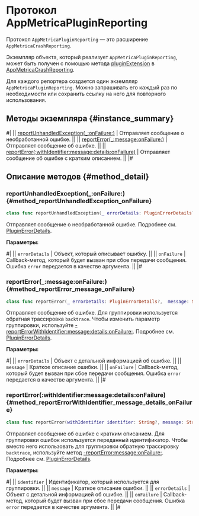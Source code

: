 # Протокол AppMetricaPluginReporting

Протокол `AppMetricaPluginReporting` — это расширение `AppMetricaCrashReporting`.

Экземпляр объекта, который реализует `AppMetricaPluginReporting`, может быть получен с помощью метода [pluginExtension](AppMetricaCrashReporting.md#method_pluginExtension) в [AppMetricaCrashReporting](AppMetricaCrashReporting.md).

Для каждого репортера создается один экземпляр `AppMetricaPluginReporting`. Можно запрашивать его каждый раз по необходимости или сохранить ссылку на него для повторного использования. 

## Методы экземпляра {#instance_summary}

#|
|| [reportUnhandledException(_:onFailure:)](#method_reportUnhandledException_onFailure) | Отправляет сообщение о необработанной ошибке. ||
|| [reportError(_:message:onFailure:)](#method_reportError_message_onFailure) | Отправляет сообщение об ошибке. ||
|| [reportError(:withIdentifier:message:details:onFailure)](#method_reportErrorWithIdentifier_message_details_onFailure) | Отправляет сообщение об ошибке c кратким описанием. ||
|#

## Описание методов {#method_detail}

### reportUnhandledException(_:onFailure:) {#method_reportUnhandledException_onFailure}

```swift translate=no
class func reportUnhandledException(_ errorDetails: PluginErrorDetails?, onFailure: ((_ error: (any Error)?) -> Void)? = nilclassc)
```

Отправляет сообщение о необработанной ошибке. Подробнее см. [PluginErrorDetails](PluginErrorDetails.md).

**Параметры:**

#|
|| `errorDetails` | Объект, который описывает ошибку. ||
|| `onFailure` | Callback-метод, который будет вызван при сбое передачи сообщения. Ошибка `error` передается в качестве аргумента. ||
|#

### reportError(_:message:onFailure:) {#method_reportError_message_onFailure}

```swift translate=no
class func reportError(_ errorDetails: PluginErrorDetails?,  message: String?, onFailure: ((_ error: (any Error)?) -> Void)? = nil) 
```

Отправляет сообщение об ошибке. Для группировки используется обратная трассировка `backtrace`. Чтобы изменить параметр группировки, используйте [-reportErrorWithIdentifier:message:details:onFailure:](#method_reportErrorWithIdentifier_message_details_onFailure). Подробнее см. [PluginErrorDetails](PluginErrorDetails.md).

**Параметры:**

#|
|| `errorDetails` | Объект с детальной информацией об ошибке. ||
|| `message` | Краткое описание ошибки. ||
|| `onFailure` | Callback-метод, который будет вызван при сбое передачи сообщения. Ошибка `error` передается в качестве аргумента. ||
|#

### reportError(:withIdentifier:message:details:onFailure) {#method_reportErrorWithIdentifier_message_details_onFailure}

```swift translate=no
class func reportError(withIdentifier identifier: String?, message: String?, details errorDetails: PluginErrorDetails?, onFailure: ((_ error: (any Error)?) -> Void)? = nil)
```

Отправляет сообщение об ошибке c кратким описанием. Для группировки ошибок используется переданный идентификатор. Чтобы вместо него использовать для группировки обратную трассировку `backtrace`, используйте метод [-reportError:message:onFailure:](#method_reportError_message_onFailure). Подробнее см. [PluginErrorDetails](PluginErrorDetails.md).


**Параметры:**

#|
|| `identifier` | Идентификатор, который используется для группировки. ||
|| `message` | Краткое описание ошибки. ||
|| `errorDetails` | Объект с детальной информацией об ошибке.  ||
|| `onFailure` | Callback-метод, который будет вызван при сбое передачи сообщения. Ошибка `error` передается в качестве аргумента. ||
|#
